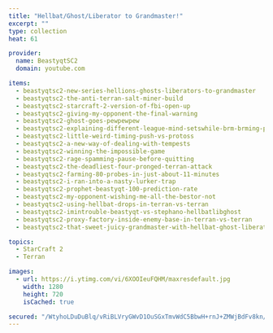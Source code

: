```yaml
---
title: "Hellbat/Ghost/Liberator to Grandmaster!"
excerpt: ""
type: collection
heat: 61

provider:
  name: BeastyqtSC2
  domain: youtube.com

items:
  - beastyqtsc2-new-series-hellions-ghosts-liberators-to-grandmaster
  - beastyqtsc2-the-anti-terran-salt-miner-build
  - beastyqtsc2-starcraft-2-version-of-fbi-open-up
  - beastyqtsc2-giving-my-opponent-the-final-warning
  - beastyqtsc2-ghost-goes-pewpewpew
  - beastyqtsc2-explaining-different-league-mind-setswhile-brm-brming-people
  - beastyqtsc2-little-weird-timing-push-vs-protoss
  - beastyqtsc2-a-new-way-of-dealing-with-tempests
  - beastyqtsc2-winning-the-impossible-game
  - beastyqtsc2-rage-spamming-pause-before-quitting
  - beastyqtsc2-the-deadliest-four-pronged-terran-attack
  - beastyqtsc2-farming-80-probes-in-just-about-11-minutes
  - beastyqtsc2-i-ran-into-a-nasty-lurker-trap
  - beastyqtsc2-prophet-beastyqt-100-prediction-rate
  - beastyqtsc2-my-opponent-wishing-me-all-the-bestor-not
  - beastyqtsc2-using-hellbat-drops-in-terran-vs-terran
  - beastyqtsc2-imintrouble-beastyqt-vs-stephano-hellbatlibghost
  - beastyqtsc2-proxy-factory-inside-enemy-base-in-terran-vs-terran
  - beastyqtsc2-that-sweet-juicy-grandmaster-with-hellbat-ghost-liberator

topics:
  - StarCraft 2
  - Terran

images:
  - url: https://i.ytimg.com/vi/6XOOIeuFQHM/maxresdefault.jpg
    width: 1280
    height: 720
    isCached: true

secured: "/WtyhoLDuDuBlq/vRiBLVryGWvD1OuSGxTmvWdC5BbwH+rnJ+ZMWjBdFv8kn/HabbuOUJF61yKgwAT85CjRUZw+TFP7Vxw79ySyKWtYtiS6Hw/uplZsOXEt/xMuluBh2GCu6dOvOV8dmxP5RyT1MBzs7s5oITqYFEU+j3yxiOKEp7MWNDCS9H1WBK5HXF2de2vSDiqoK9CKS0oz1/mgnTbRBn2S+HfRCNBAKylFsD8QwQbM4WjsIBptgc5nitnaAmBL3S6hiBIdFXKiPAxnhd89acy2Gd9rHU1Xfgc1gBAcUl+3oio9A6NecDxXq/dJP13XKqaK+eGZ96TWixEFjXdZTlCVfOPiXEQvHBK/+X/Y=;0YrsBO4jH1Tgiz5OvyumDw=="
---
```


